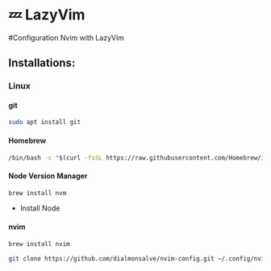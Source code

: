 # 💤 LazyVim

#Configuration Nvim with LazyVim

## Installations:

### Linux

#### git
```bash
sudo apt install git
```

#### Homebrew

```bash
/bin/bash -c "$(curl -fsSL https://raw.githubusercontent.com/Homebrew/install/HEAD/install.sh)"
```

#### Node Version Manager

```bash
brew install nvm
```

- Install Node

#### nvim

```bash
brew install nvim
```

```bash
git clone https://github.com/dialmonsalve/nvim-config.git ~/.config/nvim && nvim
